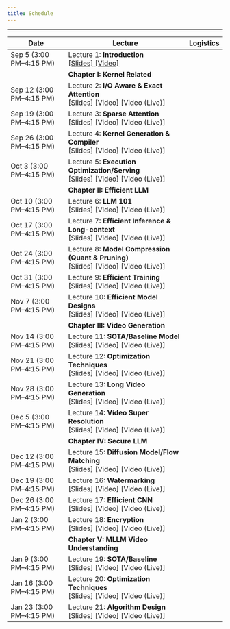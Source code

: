 ```yaml
---
title: Schedule
---
```


--- 
| Date   | Lecture | Logistics |
|--------|---------|-----------|
| Sep 5 (3:00 PM–4:15 PM) | Lecture 1: **Introduction**<br>[[Slides]](https://github.com/Rice-Course-MLSys/MLSys-Seminar/tree/main/) [[Video]](https://github.com/Rice-Course-MLSys/MLSys-Seminar/tree/main/) | |
| | **Chapter I: Kernel Related** | |
| Sep 12 (3:00 PM–4:15 PM) | Lecture 2: **I/O Aware & Exact Attention**<br>[Slides] [Video] [Video (Live)] | |
| Sep 19 (3:00 PM–4:15 PM) | Lecture 3: **Sparse Attention**<br>[Slides] [Video] [Video (Live)] | |
| Sep 26 (3:00 PM–4:15 PM) | Lecture 4: **Kernel Generation & Compiler**<br>[Slides] [Video] [Video (Live)] | |
| Oct 3 (3:00 PM–4:15 PM) | Lecture 5: **Execution Optimization/Serving**<br>[Slides] [Video] [Video (Live)] | |
| | **Chapter II: Efficient LLM** | |
| Oct 10 (3:00 PM–4:15 PM) | Lecture 6: **LLM 101**<br>[Slides] [Video] [Video (Live)] | |
| Oct 17 (3:00 PM–4:15 PM) | Lecture 7: **Efficient Inference & Long-context**<br>[Slides] [Video] [Video (Live)] | |
| Oct 24 (3:00 PM–4:15 PM) | Lecture 8: **Model Compression (Quant & Pruning)**<br>[Slides] [Video] [Video (Live)] | |
| Oct 31 (3:00 PM–4:15 PM) | Lecture 9: **Efficient Training**<br>[Slides] [Video] [Video (Live)] | |
| Nov 7 (3:00 PM–4:15 PM) | Lecture 10: **Efficient Model Designs**<br>[Slides] [Video] [Video (Live)] | |
| | **Chapter III: Video Generation** | |
| Nov 14 (3:00 PM–4:15 PM) | Lecture 11: **SOTA/Baseline Model**<br>[Slides] [Video] [Video (Live)] | |
| Nov 21 (3:00 PM–4:15 PM) | Lecture 12: **Optimization Techniques**<br>[Slides] [Video] [Video (Live)] | |
| Nov 28 (3:00 PM–4:15 PM) | Lecture 13: **Long Video Generation**<br>[Slides] [Video] [Video (Live)] | |
| Dec 5 (3:00 PM–4:15 PM) | Lecture 14: **Video Super Resolution**<br>[Slides] [Video] [Video (Live)] | |
| | **Chapter IV: Secure LLM** | |
| Dec 12 (3:00 PM–4:15 PM) | Lecture 15: **Diffusion Model/Flow Matching**<br>[Slides] [Video] [Video (Live)] | |
| Dec 19 (3:00 PM–4:15 PM) | Lecture 16: **Watermarking**<br>[Slides] [Video] [Video (Live)] | |
| Dec 26 (3:00 PM–4:15 PM) | Lecture 17: **Efficient CNN**<br>[Slides] [Video] [Video (Live)] | |
| Jan 2 (3:00 PM–4:15 PM) | Lecture 18: **Encryption**<br>[Slides] [Video] [Video (Live)] | |
| | **Chapter V: MLLM Video Understanding** | |
| Jan 9 (3:00 PM–4:15 PM) | Lecture 19: **SOTA/Baseline**<br>[Slides] [Video] [Video (Live)] | |
| Jan 16 (3:00 PM–4:15 PM) | Lecture 20: **Optimization Techniques**<br>[Slides] [Video] [Video (Live)] | |
| Jan 23 (3:00 PM–4:15 PM) | Lecture 21: **Algorithm Design**<br>[Slides] [Video] [Video (Live)] | |